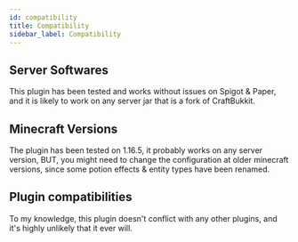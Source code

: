 ```yaml
---
id: compatibility
title: Compatibility
sidebar_label: Compatibility
---
```

## Server Softwares
This plugin has been tested and works without issues on Spigot & Paper, and it is likely to work on any server jar that is a fork of CraftBukkit.

## Minecraft Versions
The plugin has been tested on 1.16.5, it probably works on any server version, BUT, you might need to change the configuration at older minecraft versions, since some potion effects & entity types have been renamed.

## Plugin compatibilities
To my knowledge, this plugin doesn't conflict with any other plugins, and it's highly unlikely that it ever will.